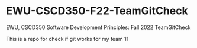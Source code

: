 # EWU-CSCD350-F22-TeamGitCheck
EWU, CSCD350 Software Development Principles: Fall 2022 TeamGitCheck

This is a repo for check if git works for my team 11
